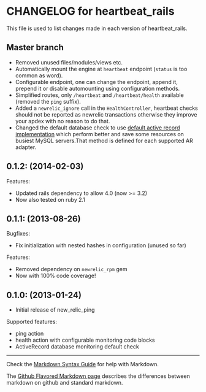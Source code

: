 # CHANGELOG for heartbeat_rails

This file is used to list changes made in each version of heartbeat_rails.

## Master branch

* Removed unused files/modules/views etc.
* Automatically mount the engine at `heartbeat` endpoint (`status` is too common as word).
* Configurable endpoint, one can change the endpoint, append it, prepend it or disable automounting using configuration methods.
* Simplified routes, only `/heartbeat` and `/heartbeat/health` available (removed the `ping` suffix).
* Added a `newrelic_ignore` call in the `HealthController`, heartbeat checks should not be reported as newrelic transactions
  otherwise they improve your apdex with no reason to do that.
* Changed the default database check to use [default active record implementation](https://github.com/rails/rails/blob/3e36db4406beea32772b1db1e9a16cc1e8aea14c/activerecord/lib/active_record/connection_adapters/mysql2_adapter.rb#L72)
 which perform better and save some resources on busiest MySQL servers.That method is defined for each supported AR adapter.


## 0.1.2: (2014-02-03)

Features:

* Updated rails dependency to allow 4.0 (now >= 3.2)
* Now also tested on ruby 2.1

## 0.1.1: (2013-08-26)

Bugfixes:

* Fix initialization with nested hashes in configuration (unused so far)

Features:

* Removed dependency on `newrelic_rpm` gem
* Now with 100% code coverage!

## 0.1.0: (2013-01-24)

* Initial release of new\_relic\_ping

Supported features:
* ping action
* health action with configurable monitoring code blocks
* ActiveRecord database monitoring default check

- - -
Check the [Markdown Syntax Guide](http://daringfireball.net/projects/markdown/syntax) for help with Markdown.

The [Github Flavored Markdown page](http://github.github.com/github-flavored-markdown/) describes the differences between markdown on github and standard markdown.

